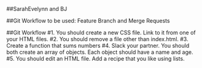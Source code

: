 ##SarahEvelynn and BJ

##Git Workflow to be used: Feature Branch and Merge Requests


##Git Workflow
#1. You should create a new CSS file. Link to it from one of your HTML files.
#2. You should remove a file other than index.html.
#3. Create a function that sums numbers
#4. Slack your partner. You should both create an array of objects. Each object should have a name and age.
#5. You should edit an HTML file. Add a recipe that you like using lists.
